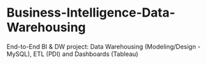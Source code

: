 # Business-Intelligence-Data-Warehousing
End-to-End BI &amp; DW project: Data Warehousing (Modeling/Design - MySQL), ETL (PDI) and Dashboards (Tableau)
